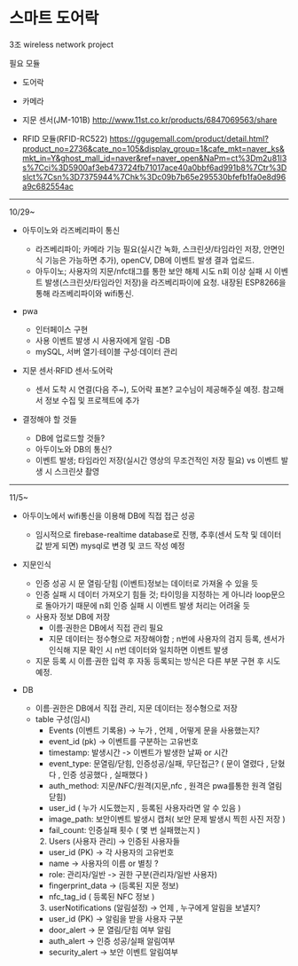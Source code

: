 # 스마트 도어락
3조 wireless network project 

필요 모듈
- 도어락

- 카메라

- 지문 센서(JM-101B)
http://www.11st.co.kr/products/6847069563/share

- RFID 모듈(RFID-RC522)
https://ggugemall.com/product/detail.html?product_no=2736&cate_no=105&display_group=1&cafe_mkt=naver_ks&mkt_in=Y&ghost_mall_id=naver&ref=naver_open&NaPm=ct%3Dm2u81l3s%7Cci%3D5900af3eb473724fb71017ace40a0bbf6ad991b8%7Ctr%3Dslct%7Csn%3D7375944%7Chk%3Dc09b7b65e295530bfefb1fa0e8d96a9c682554ac


---

10/29~

- 아두이노와 라즈베리파이 통신
	- 라즈베리파이; 카메라 기능 필요(실시간 녹화, 스크린샷/타임라인 저장, 안면인식 기능은 가능하면 추가), openCV, DB에 이벤트 발생 결과 업로드.
	- 아두이노; 사용자의 지문/nfc태그를 통한 보안 해제 시도 n회 이상 실패 시 이벤트 발생(스크린샷/타임라인 저장)을 라즈베리파이에 요청. 내장된 ESP8266을 통해 라즈베리파이와 wifi통신.
- pwa
	- 인터페이스 구현
	- 사용 이벤트 발생 시 사용자에게 알림
-DB
	- mySQL, 서버 열기·테이블 구성·데이터 관리

- 지문 센서·RFID 센서·도어락
	- 센서 도착 시 연결(다음 주~), 도어락 표본? 교수님이 제공해주실 예정. 참고해서 정보 수집 및 프로젝트에 추가

- 결정해야 할 것들
	- DB에 업로드할 것들?
	- 아두이노와 DB의 통신?
	- 이벤트 발생; 타임라인 저장(실시간 영상의 무조건적인 저장 필요) vs 이벤트 발생 시 스크린샷 촬영

---

11/5~

- 아두이노에서 wifi통신을 이용해 DB에 직접 접근 성공
	- 임시적으로 firebase-realtime database로 진행, 추후(센서 도착 및 데이터 값 받게 되면) mysql로 변경 및 코드 작성 예정
   
- 지문인식
	- 인증 성공 시 문 열림·닫힘 (이벤트)정보는 데이터로 가져올 수 있을 듯 
	- 인증 실패 시 데이터 가져오기 힘들 것; 타이밍을 지정하는 게 아니라 loop문으로 돌아가기 때문에 n회 인증 실패 시 이벤트 발생 처리는 어려울 듯 
	- 사용자 정보 DB에 저장
		- 이름·권한은 DB에서 직접 관리 필요
 		- 지문 데이터는 정수형으로 저장해야함 ; n번에 사용자의 검지 등록, 센서가 인식해 지문 확인 시 n번 데이터와 일치하면 이벤트 발생
  	- 지문 등록 시 이름·권한 입력 후 자동 등록되는 방식은 다른 부분 구현 후 시도 예정.

- DB
  	- 이름·권한은 DB에서 직접 관리, 지문 데이터는 정수형으로 저장
  	- table 구성(임시)
  		-  Events (이벤트 기록용) -> 누가 , 언제 , 어떻게 문을 사용했는지?
		- event_id (pk) -> 이벤트를 구분하는 고유번호
  		- timestamp: 발생시간 -> 이벤트가 발생한 날짜 or 시간
  		- event_type: 문열림/닫힘, 인증성공/실패, 무단접근? ( 문이 열렸다 , 닫혔다 , 인증 성공했다 , 실패했다 )
  		- auth_method: 지문/NFC/원격(지문,nfc , 원격은 pwa를통한 원격 열림 닫힘)
  		- user_id ( 누가 시도했는지 , 등록된 사용자라면 알 수 있음 )
  		- image_path: 보안이벤트 발생시 캡처( 보안 문제 발생시 찍힌 사진 저장 )
  		- fail_count: 인증실패 횟수 ( 몇 번 실패했는지 )
  		2. Users (사용자 관리) -> 인증된 사용자들
  		- user_id (PK) -> 각 사용자의 고유번호
  		- name -> 사용자의 이름 or 별칭 ?
  		- role: 관리자/일반 -> 권한 구분(관리자/일반 사용자)
  		- fingerprint_data -> (등록된 지문 정보)
  		- nfc_tag_id ( 등록된 NFC 정보 )
  		3. userNotifications (알림설정) -> 언제 , 누구에게 알림을 보낼지?
  		- user_id (PK) -> 알림을 받을 사용자 구분
  		- door_alert -> 문 열림/닫힘 여부 알림
  		- auth_alert -> 인증 성공/실패 알림여부
  		- security_alert -> 보안 이벤트 알림여부
